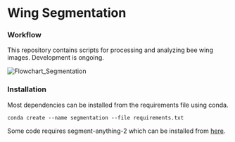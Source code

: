 # Wing Segmentation 

### Workflow 

This repository contains scripts for processing and analyzing bee wing images. Development is ongoing.

![Flowchart_Segmentation](https://github.com/user-attachments/assets/53996182-75ea-4f83-8534-e36ed66989f3)

### Installation

Most dependencies can be installed from the requirements file using conda.
```
conda create --name segmentation --file requirements.txt
```

Some code requires segment-anything-2 which can be installed from [here](https://github.com/facebookresearch/segment-anything-2).
